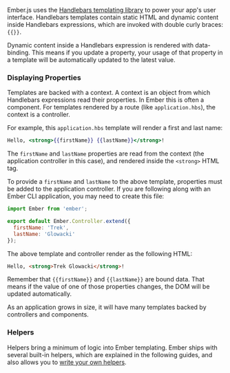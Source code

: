 Ember.js uses the [Handlebars templating library](http://www.handlebarsjs.com)
to power your app's user interface. Handlebars templates contain static HTML and
dynamic content inside Handlebars expressions, which are invoked with double
curly braces: `{{}}`.

Dynamic content inside a Handlebars expression is rendered with data-binding. This means if
you update a property, your usage of that property in a template will be
automatically updated to the latest value.

### Displaying Properties

Templates are backed with a context. A context is an object from which
Handlebars expressions read their properties. In Ember this is often a component. For
templates rendered by a route (like `application.hbs`), the context is a
controller.

For example, this `application.hbs` template will render a first and last name:

```handlebars {data-filename=app/templates/application.hbs}
Hello, <strong>{{firstName}} {{lastName}}</strong>!
```

The `firstName` and `lastName` properties are read from the
context (the application controller in this case), and rendered inside the
`<strong>` HTML tag.

To provide a `firstName` and `lastName` to the above template, properties
must be added to the application controller. If you are following along with
an Ember CLI application, you may need to create this file:

```javascript {data-filename=app/controllers/application.js}
import Ember from 'ember';

export default Ember.Controller.extend({
  firstName: 'Trek',
  lastName: 'Glowacki'
});
```

The above template and controller render as the following HTML:

```html
Hello, <strong>Trek Glowacki</strong>!
```

Remember that `{{firstName}}` and `{{lastName}}` are bound data. That means
if the value of one of those properties changes, the DOM will be updated
automatically.

As an application grows in size, it will have many templates backed by
controllers and components.

### Helpers

Helpers bring a minimum of logic into Ember templating. Ember ships with several
built-in helpers, which are explained in the following guides, and also allows
you to [write your own helpers](./writing-helpers/).
